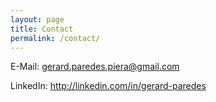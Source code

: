 ```yaml
---
layout: page
title: Contact
permalink: /contact/
---
```


E-Mail: <a class="hover-only" href="mailto:gerard.paredes.piera@gmail.com">gerard.paredes.piera@gmail.com</a>

LinkedIn: <a class="hover-only" href="http://at.linkedin.com/in/gerard-paredes/">http://linkedin.com/in/gerard-paredes</a>

